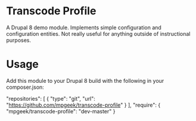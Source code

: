 # Transcode Profile
A Drupal 8 demo module. Implements simple configuration and configuration entities. Not really useful for anything outside of instructional purposes.

# Usage
Add this module to your Drupal 8 build with the following in your composer.json:

   "repositories": [
     {
       "type": "git",
       "url": "https://github.com/mpgeek/transcode-profile"
     }
   ],
   "require": {
     "mpgeek/transcode-profile": "dev-master"
   }

